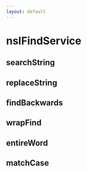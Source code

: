 ```yaml
---
layout: default
---
```


# nsIFindService #

## searchString ##

## replaceString ##

## findBackwards ##

## wrapFind ##

## entireWord ##

## matchCase ##
